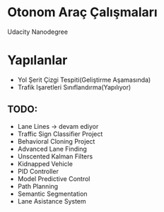 # Otonom Araç Çalışmaları

Udacity Nanodegree

# Yapılanlar
- Yol Şerit Çizgi Tespiti(Geliştirme Aşamasında)
- Trafik Işaretleri Sınıflandırma(Yapılıyor)


## TODO:
- Lane Lines -> devam ediyor
- Traffic Sign Classifier Project
- Behavioral Cloning Project
- Advanced Lane Finding
- Unscented Kalman Filters
- Kidnapped Vehicle
- PID Controller
- Model Predictive Control
- Path Planning
- Semantic Segmentation
- Lane Asistance System
